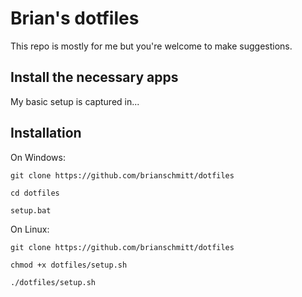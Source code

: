 # Brian's dotfiles

This repo is mostly for me but you're welcome to make suggestions.

## Install the necessary apps

My basic setup is captured in...

## Installation

On Windows:
```shell
git clone https://github.com/brianschmitt/dotfiles

cd dotfiles

setup.bat
```

On Linux:
```shell
git clone https://github.com/brianschmitt/dotfiles

chmod +x dotfiles/setup.sh

./dotfiles/setup.sh
```

